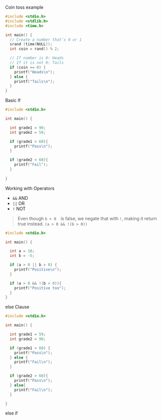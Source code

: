 
Coin toss example
```c
#include <stdio.h>
#include <stdlib.h>
#include <time.h>

int main() {
  // Create a number that’s 0 or 1
  srand (time(NULL));
  int coin = rand() % 2;

  // If number is 0: Heads
  // If it is not 0: Tails
  if (coin == 0) {
    printf("Heads\n");
  } else {
    printf("Tails\n");
  }
}
```

Basic If 
```c
#include <stdio.h>

int main() {

  int grade1 = 90;
  int grade2 = 59;

  if (grade1 > 60){
    printf("Pass\n");
  }

  if (grade2 < 60){
    printf("Fail");
  }
  
}
```


Working with Operators

- `&&` AND
- `||` OR
- `!` NOT

> Even though `b > 0  `is false, we negate that with `!`,  making it return true instead. 
>  `(a > 0 && !(b > 0))`

```c
#include <stdio.h>

int main() {

  int a = 10;
  int b = -5;

  if (a > 0 || b > 0) {
    printf("Positive\n");
  }

  if (a > 0 && !(b > 0)){
    printf("Positive too");
  }
}
```


else Clause
```c
#include <stdio.h>

int main() {

  int grade1 = 59;
  int grade2 = 90;

  if (grade1 > 60) {
    printf("Pass\n");
  } else {
    printf("Fail\n");
  }

  if (grade2 > 60){
    printf("Pass\n");
  } else{
    printf("Fail\n");
  }

}
```


else if
```c

```